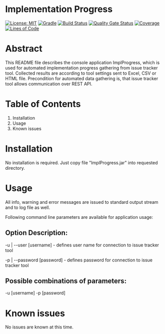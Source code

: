 # Implementation Progress

[![License: MIT](https://img.shields.io/badge/License-MIT-blue.svg)](https://opensource.org/licenses/MIT)
[![Gradle](https://img.shields.io/badge/gradle-v6.4-blue)](https://img.shields.io/badge/gradle-v6.4-blue)
[![Build Status](https://travis-ci.org/BranislavBeno/Project-Implementation-Progress.svg?branch=master)](https://travis-ci.org/BranislavBeno/Project-Implementation-Progress)
[![Quality Gate Status](https://sonarcloud.io/api/project_badges/measure?project=BranislavBeno_ImplProgress&metric=alert_status)](https://sonarcloud.io/dashboard?id=BranislavBeno_ImplProgress)
[![Coverage](https://img.shields.io/sonar/coverage/BranislavBeno_ImplProgress?server=https%3A%2F%2Fsonarcloud.io)](https://sonarcloud.io/dashboard?id=BranislavBeno_ImplProgress)
[![Lines of Code](https://sonarcloud.io/api/project_badges/measure?project=BranislavBeno_ImplProgress&metric=ncloc)](https://sonarcloud.io/dashboard?id=BranislavBeno_ImplProgress)


Abstract
========
This README file describes the console application ImplProgress,
which is used for automated implementation progress gathering from issue tracker tool.
Collected results are according to tool settings sent to Excel, CSV or HTML file.
Precondition for automated data gathering is, that issue tracker tool
allows communication over REST API.


Table of Contents
=================
1. Installation
2. Usage
3. Known issues


Installation
===============
No installation is required. Just copy file "ImplProgress.jar" into requested
directory.


Usage
========
All info, warning and error messages are issued to standard output stream
and to log file as well.

Following command line parameters are available for application usage:

Option                          Description:
---------------------------------------------
-u  | --user [username]         - defines user name for connection to issue
                                  tracker tool

-p  | --password [password]     - defines password for connection to issue
                                  tracker tool


Possible combinations of parameters:
------------------------------------
-u [username] -p [password]


Known issues
===============
No issues are known at this time.
